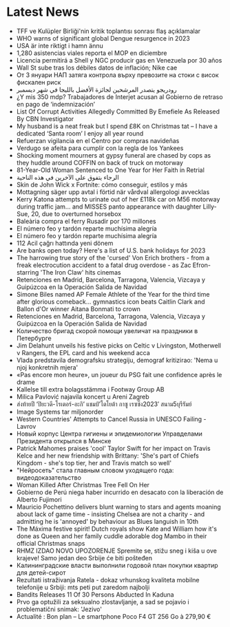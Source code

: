 # Latest News
-  TFF ve Kulüpler Birliği'nin kritik toplantısı sonrası flaş açıklamalar
-  WHO warns of significant global Dengue resurgence in 2023
-  USA är inte riktigt i hamn ännu
-  1,280 asistencias viales reporta el MOP en diciembre
-  Licencia permitirá a Shell y NGC producir gas en Venezuela por 30 años
-  Wall St sube tras los débiles datos de inflación; Nike cae
-  От 3 януари НАП затяга контрола върху превозите на стоки с висок фискален риск
-  رودريجو يتصدر المرشحين لجائزة الأفضل بالليجا في شهر ديسمبر
-  ¿Y mis 350 mdp? Trabajadores de Interjet acusan al Gobierno de retraso en pago de ‘indemnización’
-  List Of Corrupt Activities Allegedly Committed By Emefiele As Released By CBN Investigator
-  My husband is a neat freak but I spend £8K on Christmas tat – I have a dedicated ‘Santa room’ I enjoy all year round
-  Refuerzan vigilancia en el Centro por compras navideñas
-  Verdugo se afeita para cumplir con la regla de los Yankees
-  Shocking moment mourners at gypsy funeral are chased by cops as they huddle around COFFIN on back of truck on motorway
-  81-Year-Old Woman Sentenced to One Year for Her Faith in Retrial
-  الرجاء يتفوق على الآخرين في هذه الناحية
-  Skin de John Wick x Fortnite: cómo conseguir, estilos y más
-  Mottagning säger upp avtal i förtid när vårdval allergologi avvecklas
-  Kerry Katona attempts to urinate out of her £118k car on M56 motorway during traffic jam... and MISSES panto appearance with daughter Lilly-Sue, 20, due to overturned horsebox
-  Baleària compra el ferry Rusadir por 170 millones
-  El número feo y tardón reparte muchísima alegría
-  El número feo y tardón reparte muchísima alegría
-  112 Acil çağrı hattında yeni dönem
-  Are banks open today? Here's a list of U.S. bank holidays for 2023
-  The harrowing true story of the 'cursed' Von Erich brothers - from a freak electrocution accident to a fatal drug overdose - as Zac Efron-starring 'The Iron Claw' hits cinemas
-  Retenciones en Madrid, Barcelona, Tarragona, Valencia, Vizcaya y Guipúzcoa en la Operación Salida de Navidad
-  Simone Biles named AP Female Athlete of the Year for the third time after glorious comeback... gymnastics icon beats Caitlin Clark and Ballon d'Or winner Aitana Bonmati to crown
-  Retenciones en Madrid, Barcelona, Tarragona, Valencia, Vizcaya y Guipúzcoa en la Operación Salida de Navidad
-  Количество бригад скорой помощи увеличат на праздники в Петербурге
-  Jim Delahunt unveils his festive picks on Celtic v Livingston, Motherwell v Rangers, the EPL card and his weekend acca
-  Vlada predstavila demografsku strategiju, demograf kritizirao: 'Nema u njoj konkretnih mjera'
-  «Pas encore mon heure», un joueur du PSG fait une confidence après le drame
-  Kallelse till extra bolagsstämma i Footway Group AB
-  Milica Pavlović najavila koncert u Areni Zagreb
-  ส่งท้ายปี ‘ปิยะวดี-โรเตอร์-อะกิ’ แชมป์’โตโยต้า กาซู เรซซิ่ง2023′ สนาม5บุรีรัมย์
-  Image Systems tar miljonorder
-  Western Countries' Attempts to Cancel Russia in UNESCO Failing - Lavrov
-  Новый корпус Центра гигиены и эпидемиологии Управделами Президента открылся в Минске
-  Patrick Mahomes praises 'cool' Taylor Swift for her impact on Travis Kelce and her new friendship with Brittany: 'She's part of Chiefs Kingdom - she's top tier, her and Travis match so well'
-  "Нейросеть" стала главным словом уходящего года: видеодоказательство
-  Woman Killed After Christmas Tree Fell On Her
-  Gobierno de Perú niega haber incurrido en desacato con la liberación de Alberto Fujimori
-  Mauricio Pochettino delivers blunt warning to stars and agents moaning about lack of game time - insisting Chelsea are not a charity - and admitting he is 'annoyed' by behaviour as Blues languish in 10th
-  The Máxima festive spirit! Dutch royals show Kate and William how it's done as Queen and her family cuddle adorable dog Mambo in their official Christmas snaps
-  RHMZ IZDAO NOVO UPOZORENJE Spremite se, stižu sneg i kiša u ove krajeve! Samo jedan deo Srbije će biti pošteđen
-  Калининградские власти выполнили годовой план покупки квартир для детей-сирот
-  Rezultati istraživanja Ratela - dokaz vrhunskog kvaliteta mobilne telefonije u Srbiji: mts peti put zaredom najbolji
-  Bandits Releases 11 Of 30 Persons Abducted In Kaduna
-  Prvo ga optužili za seksualno zlostavljanje, a sad se pojavio i problematični snimak: 'Jezivo'
-  Actualité : Bon plan – Le smartphone Poco F4 GT 256 Go à 279,90 €
